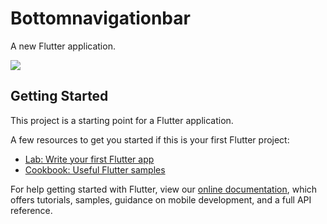 # Bottomnavigationbar

A new Flutter application.

<img src="https://user-images.githubusercontent.com/14055844/82837233-15956380-9ee6-11ea-8246-4b8565fe3a11.jpeg" />

## Getting Started

This project is a starting point for a Flutter application.

A few resources to get you started if this is your first Flutter project:

- [Lab: Write your first Flutter app](https://flutter.dev/docs/get-started/codelab)
- [Cookbook: Useful Flutter samples](https://flutter.dev/docs/cookbook)

For help getting started with Flutter, view our
[online documentation](https://flutter.dev/docs), which offers tutorials,
samples, guidance on mobile development, and a full API reference.
